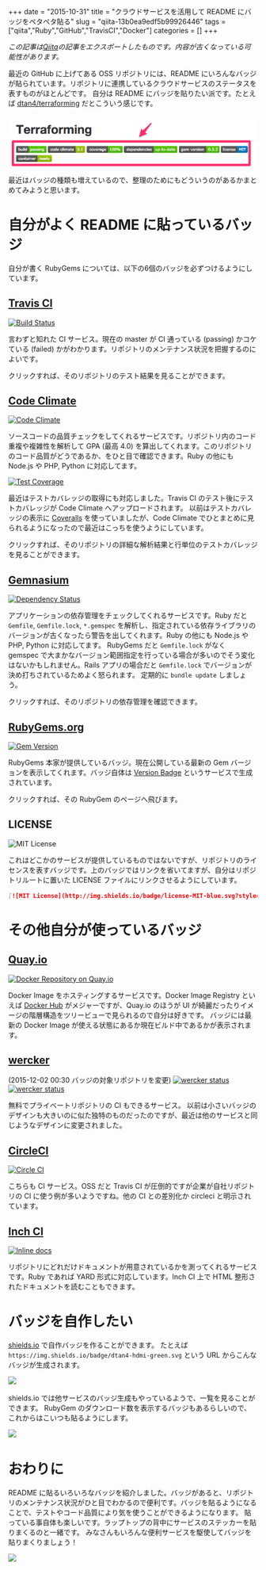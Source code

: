 +++ 
date = "2015-10-31"
title = "クラウドサービスを活用して README にバッジをペタペタ貼る"
slug = "qiita-13b0ea9edf5b99926446" 
tags = ["qiita","Ruby","GitHub","TravisCI","Docker"]
categories = []
+++

*この記事は[Qiita](https://qiita.com/dtan4/items/13b0ea9edf5b99926446)の記事をエクスポートしたものです。内容が古くなっている可能性があります。*

最近の GitHub に上げてある OSS リポジトリには、README にいろんなバッジが貼られています。リポジトリに連携しているクラウドサービスのステータスを表すものがほとんどです。
自分は README にバッジを貼りたい派です。たとえば [dtan4/terraforming](https://github.com/dtan4/terraforming) だとこういう感じです。

![dtan4_terraforming.png](/images/qiita-13b0ea9edf5b99926446-1.png)

最近はバッジの種類も増えているので、整理のためにもどういうのがあるかまとめてみようと思います。

# 自分がよく README に貼っているバッジ

自分が書く RubyGems については、以下の6個のバッジを必ずつけるようにしています。

## [Travis CI](https://travis-ci.org/)
[![Build Status](https://travis-ci.org/dtan4/terraforming.svg?branch=master)](https://travis-ci.org/dtan4/terraforming)

言わずと知れた CI サービス。現在の master が CI 通っている (passing) かコケている (failed) かがわかります。リポジトリのメンテナンス状況を把握するのによいです。

クリックすれば、そのリポジトリのテスト結果を見ることができます。

## [Code Climate](https://codeclimate.com)
[![Code Climate](https://codeclimate.com/github/dtan4/terraforming/badges/gpa.svg)](https://codeclimate.com/github/dtan4/terraforming)

ソースコードの品質チェックをしてくれるサービスです。リポジトリ内のコード重複や複雑性を解析して GPA (最高 4.0) を算出してくれます。このリポジトリのコード品質がどうであるか、をひと目で確認できます。Ruby の他にも Node.js や PHP, Python に対応してます。

[![Test Coverage](https://codeclimate.com/github/dtan4/terraforming/badges/coverage.svg)](https://codeclimate.com/github/dtan4/terraforming)

最近はテストカバレッジの取得にも対応しました。Travis CI のテスト後にテストカバレッジが Code Climate へアップロードされます。
以前はテストカバレッジの表示に [Coveralls](https://coveralls.io/) を使っていましたが、Code Climate でひとまとめに見られるようになったので最近はこっちを使うようにしています。

クリックすれば、そのリポジトリの詳細な解析結果と行単位のテストカバレッジを見ることができます。

## [Gemnasium](https://gemnasium.com/)
[![Dependency Status](https://gemnasium.com/dtan4/terraforming.svg)](https://gemnasium.com/dtan4/terraforming)

アプリケーションの依存管理をチェックしてくれるサービスです。Ruby だと `Gemfile`, `Gemfile.lock`, `*.gemspec` を解析し、指定されている依存ライブラリのバージョンが古くなったら警告を出してくれます。Ruby の他にも Node.js や PHP, Python に対応してます。
RubyGems だと `Gemfile.lock` がなく gemspec で大まかなバージョン範囲指定を行っている場合が多いのでそう変化はないかもしれません。Rails アプリの場合だと `Gemfile.lock` でバージョンが決め打ちされているためよく怒られます。
定期的に `bundle update` しましょう。

クリックすれば、そのリポジトリの依存管理を確認できます。

## [RubyGems.org](https://rubygems.org/)
[![Gem Version](https://badge.fury.io/rb/terraforming.svg)](http://badge.fury.io/rb/terraforming)

RubyGems 本家が提供しているバッジ。現在公開している最新の Gem バージョンを表示してくれます。バッジ自体は [Version Badge](http://badge.fury.io/) というサービスで生成されています。

クリックすれば、その RubyGem のページへ飛びます。

## LICENSE
![MIT License](http://img.shields.io/badge/license-MIT-blue.svg?style=flat)

これはどこかのサービスが提供しているものではないですが、リポジトリのライセンスを表すバッジです。上のバッジではリンクを省いてますが、自分はリポジトリルートに置いた LICENSE ファイルにリンクさせるようにしています。

```markdown
[![MIT License](http://img.shields.io/badge/license-MIT-blue.svg?style=flat)](LICENSE)
```

# その他自分が使っているバッジ

## [Quay.io](https://quay.io/)
[![Docker Repository on Quay.io](https://quay.io/repository/dtan4/terraforming/status "Docker Repository on Quay.io")](https://quay.io/repository/dtan4/terraforming)

Docker Image をホスティングするサービスです。Docker Image Registry といえば [Docker Hub](https://hub.docker.com/) がメジャーですが、Quay.io のほうが UI が綺麗だったりイメージの階層構造をツリービューで見られるので自分は好きです。
バッジには最新の Docker Image が使える状態にあるか現在ビルド中であるかが表示されます。

## [wercker](http://wercker.com/)
(2015-12-02 00:30 バッジの対象リポジトリを変更)
[![wercker status](https://app.wercker.com/status/78b9a07a73b1ccb5e2d6eb9b00372b0c/m "wercker status")](https://app.wercker.com/project/bykey/78b9a07a73b1ccb5e2d6eb9b00372b0c)
[![wercker status](https://app.wercker.com/status/78b9a07a73b1ccb5e2d6eb9b00372b0c/s "wercker status")](https://app.wercker.com/project/bykey/78b9a07a73b1ccb5e2d6eb9b00372b0c)

無料でプライベートリポジトリの CI もできるサービス。
以前は小さいバッジのデザインも大きいのに似た独特のものだったのですが、最近は他のサービスと同じようなデザインに変更されました。

## [CircleCI](https://circleci.com/)
[![Circle CI](https://circleci.com/gh/dtan4/dockerfile-terraforming.svg?style=shield)](https://circleci.com/gh/dtan4/dockerfile-terraforming)

こちらも CI サービス。OSS だと Travis CI が圧倒的ですが企業が自社リポジトリの CI に使う例が多いようですね。他の CI との差別化か circleci と明示されています。

## [Inch CI](https://inch-ci.org)
[![Inline docs](http://inch-ci.org/github/dtan4/ajw2.svg?branch=master)](http://inch-ci.org/github/dtan4/ajw2)

リポジトリにどれだけドキュメントが用意されているかを測ってくれるサービスです。Ruby であれば YARD 形式に対応しています。Inch CI 上で HTML 整形されたドキュメントを読むこともできます。

# バッジを自作したい

[shields.io](http://shields.io/) で自作バッジを作ることができます。
たとえば `https://img.shields.io/badge/dtan4-hdmi-green.svg` という URL からこんなバッジが生成されます。

![](https://img.shields.io/badge/dtan4-hdmi-green.svg)

shields.io では他サービスのバッジ生成もやっているようで、一覧を見ることができます。
RubyGem のダウンロード数を表示するバッジもあるらしいので、これからはこいつも貼るようにします。

![](https://img.shields.io/gem/dt/terraforming.svg)

# おわりに
README に貼るいろいろなバッジを紹介しました。バッジがあると、リポジトリのメンテナンス状況がひと目でわかるので便利です。バッジを貼るようになることで、テストやコード品質により気を使うことができるようになります。
貼っている事自体も楽しいです。ラップトップの背中にサービスのステッカーを貼りまくるのと一緒です。
みなさんもいろんな便利サービスを駆使してバッジを貼りまくりましょう！

![](https://img.shields.io/badge/thank-you-brightgreen.svg)
